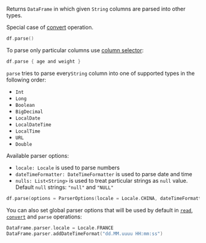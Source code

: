 [//]: # (title: parse)
<!---IMPORT org.jetbrains.kotlinx.dataframe.samples.api.Modify-->

Returns `DataFrame` in which given `String` columns are parsed into other types.

Special case of [convert](convert.md) operation.

<!---FUN parseAll-->

```kotlin
df.parse()
```

<!---END-->

To parse only particular columns use [column selector](ColumnSelectors.md):

<!---FUN parseSome-->

```kotlin
df.parse { age and weight }
```

<!---END-->

`parse` tries to parse every`String` column into one of supported types in the following order:
* `Int`
* `Long`
* `Boolean`
* `BigDecimal`
* `LocalDate`
* `LocalDateTime`
* `LocalTime`
* `URL`
* `Double`

Available parser options:
* `locale: Locale` is used to parse numbers
* `dateTimeFormatter: DateTimeFormatter` is used to parse date and time
* `nulls: List<String>` is used to treat particular strings as `null` value. Default `null` strings: `"null"` and `"NULL"`

<!---FUN parseWithOptions-->

```kotlin
df.parse(options = ParserOptions(locale = Locale.CHINA, dateTimeFormatter = DateTimeFormatter.ISO_WEEK_DATE))
```

<!---END-->

You can also set global parser options that will be used by default in [`read`](read.md), [`convert`](convert.md) and `parse` operations:

<!---FUN globalParserOptions-->

```kotlin
DataFrame.parser.locale = Locale.FRANCE
DataFrame.parser.addDateTimeFormat("dd.MM.uuuu HH:mm:ss")
```

<!---END-->
